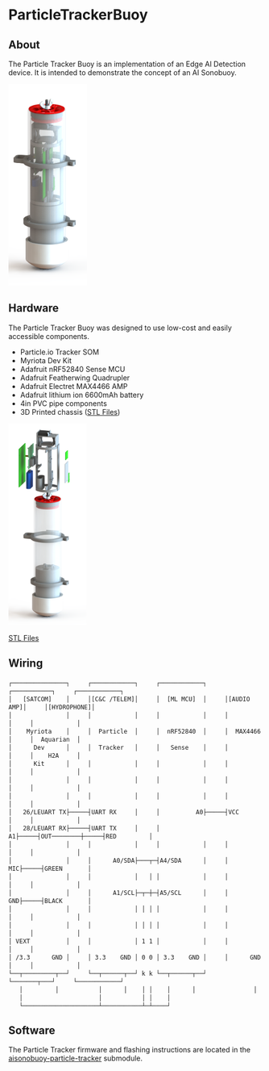 # ParticleTrackerBuoy

## About

The Particle Tracker Buoy is an implementation of an Edge AI Detection device. It is intended to demonstrate the concept of an AI Sonobuoy. 

<img src="media/AISonobuoy.png" alt="" height="400px" title="">

## Hardware

The Particle Tracker Buoy was designed to use low-cost and easily accessible components.

- Particle.io Tracker SOM
- Myriota Dev Kit
- Adafruit nRF52840 Sense MCU
- Adafruit Featherwing Quadrupler
- Adafruit Electret MAX4466 AMP
- Adafruit lithium ion 6600mAh battery
- 4in PVC pipe components
- 3D Printed chassis ([STL Files](stl-files))

<img src="media/AISonobuoy-explode.png" alt="" height="400px" title="">

[STL Files](stl-files)

## Wiring

```
┌───────────────┐     ┌────────────┐     ┌────────────┐     ┌───────────┐     ┌────────────┐
│   [SATCOM]    │     │[C&C /TELEM]│     │  [ML MCU]  │     │[AUDIO AMP]│     │[HYDROPHONE]│
│               │     │            │     │            │     │           │     │            │
│    Myriota    │     │  Particle  │     │  nRF52840  │     │  MAX4466  │     │  Aquarian  │
│      Dev      │     │  Tracker   │     │   Sense    │     │           │     │    H2A     │
│      Kit      │     │            │     │            │     │           │     │            │
│               │     │            │     │            │     │           │     │            │
│               │     │            │     │            │     │           │     │            │
│   26/LEUART TX├─────┤UART RX     │     │          A0├─────┤VCC        │     │            │
│   28/LEUART RX├─────┤UART TX     │     │          A1├─────┤OUT────────┼─────┤RED         │
│               │     │            │     │            │     │           │     │            │
│               │     │      A0/SDA├───┬─┤A4/SDA      │     │        MIC├─────┤GREEN       │
│               │     │            │   │ │            │     │           │     │            │
│               │     │      A1/SCL├─┬─┼─┤A5/SCL      │     │        GND├─────┤BLACK       │
│               │     │            │ │ │ │            │     │           │     │            │
│               │     │            │ │ │ │            │     │           │     │            │
│ VEXT          │     │            │ 1 1 │            │     │           │     │            │
│ /3.3      GND │     │ 3.3    GND │ 0 0 │ 3.3    GND │     │      GND  │     │            │
└──┬─────────┬──┘     └──┬──────┬──┘ k k └──┬──────┬──┘     └───────┬───┘     └────────────┘
   │         │           │      │    │ │    │      │                │
   │                     │           │ │    │
   └─────────────────────┴───────────┴─┴────┘
```

## Software

The Particle Tracker firmware and flashing instructions are located in the [aisonobuoy-particle-tracker](https://github.com/IQTLabs/aisonobuoy-particle-tracker) submodule.